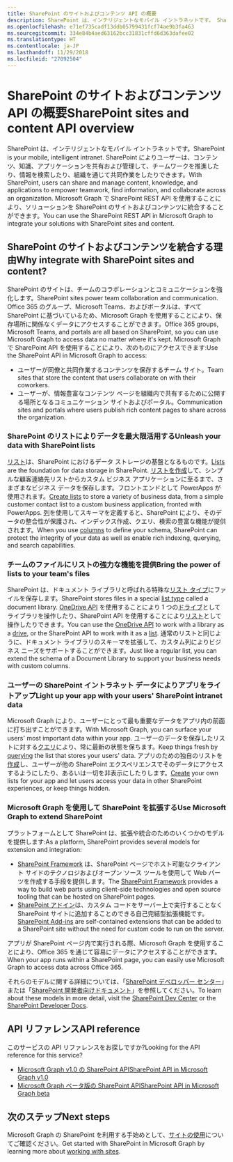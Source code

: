 ```yaml
---
title: SharePoint のサイトおよびコンテンツ API の概要
description: SharePoint は、インテリジェントなモバイル イントラネットです。 SharePoint によりユーザーは、コンテンツ、知識、アプリケーションを共有および管理して、チームワークを推進したり、情報を検索したり、組織を通じて共同作業をしたりできます。 Microsoft Graph で SharePoint REST API を使用することにより、ソリューションを SharePoint のサイトおよびコンテンツに統合することができます。
ms.openlocfilehash: e71ef735cadf13ddb05799431fcf74ae9b3fa463
ms.sourcegitcommit: 334e84b4aed63162bcc31831cffd6d363dafee02
ms.translationtype: HT
ms.contentlocale: ja-JP
ms.lasthandoff: 11/29/2018
ms.locfileid: "27092504"
---
```

# <a name="sharepoint-sites-and-content-api-overview"></a><span data-ttu-id="08dbf-105">SharePoint のサイトおよびコンテンツ API の概要</span><span class="sxs-lookup"><span data-stu-id="08dbf-105">SharePoint sites and content API overview</span></span>

<span data-ttu-id="08dbf-106">SharePoint は、インテリジェントなモバイル イントラネットです。</span><span class="sxs-lookup"><span data-stu-id="08dbf-106">SharePoint is your mobile, intelligent intranet.</span></span> <span data-ttu-id="08dbf-107">SharePoint によりユーザーは、コンテンツ、知識、アプリケーションを共有および管理して、チームワークを推進したり、情報を検索したり、組織を通じて共同作業をしたりできます。</span><span class="sxs-lookup"><span data-stu-id="08dbf-107">With SharePoint, users can share and manage content, knowledge, and applications to empower teamwork, find information, and collaborate across an organization.</span></span> <span data-ttu-id="08dbf-108">Microsoft Graph で SharePoint REST API を使用することにより、ソリューションを SharePoint のサイトおよびコンテンツに統合することができます。</span><span class="sxs-lookup"><span data-stu-id="08dbf-108">You can use the SharePoint REST API in Microsoft Graph to integrate your solutions with SharePoint sites and content.</span></span>

## <a name="why-integrate-with-sharepoint-sites-and-content"></a><span data-ttu-id="08dbf-109">SharePoint のサイトおよびコンテンツを統合する理由</span><span class="sxs-lookup"><span data-stu-id="08dbf-109">Why integrate with SharePoint sites and content?</span></span>

<span data-ttu-id="08dbf-110">SharePoint のサイトは、チームのコラボレーションとコミュニケーションを強化します。</span><span class="sxs-lookup"><span data-stu-id="08dbf-110">SharePoint sites power team collaboration and communication.</span></span> <span data-ttu-id="08dbf-111">Office 365 のグループ、Microsoft Teams、およびポータルは、すべて SharePoint に基づいているため、Microsoft Graph を使用することにより、保存場所に関係なくデータにアクセスすることができます。</span><span class="sxs-lookup"><span data-stu-id="08dbf-111">Office 365 groups, Microsoft Teams, and portals are all based on SharePoint, so you can use Microsoft Graph to access data no matter where it's kept.</span></span> <span data-ttu-id="08dbf-112">Microsoft Graph で SharePoint API を使用することにより、次のものにアクセスできます:</span><span class="sxs-lookup"><span data-stu-id="08dbf-112">Use the SharePoint API in Microsoft Graph to access:</span></span>

- <span data-ttu-id="08dbf-113">ユーザーが同僚と共同作業するコンテンツを保存するチーム サイト。</span><span class="sxs-lookup"><span data-stu-id="08dbf-113">Team sites that store the content that users collaborate on with their coworkers.</span></span>
- <span data-ttu-id="08dbf-114">ユーザーが、情報豊富なコンテンツ ページを組織内で共有するために公開する場所となるコミュニケーション サイトおよびポータル。</span><span class="sxs-lookup"><span data-stu-id="08dbf-114">Communication sites and portals where users publish rich content pages to share across the organization.</span></span>

### <a name="unleash-your-data-with-sharepoint-lists"></a><span data-ttu-id="08dbf-115">SharePoint のリストによりデータを最大限活用する</span><span class="sxs-lookup"><span data-stu-id="08dbf-115">Unleash your data with SharePoint lists</span></span>

<span data-ttu-id="08dbf-116">[リスト][リスト]は、SharePoint におけるデータ ストレージの基盤となるものです。</span><span class="sxs-lookup"><span data-stu-id="08dbf-116">[Lists][list] are the foundation for data storage in SharePoint.</span></span>
<span data-ttu-id="08dbf-117">[リストを作成][作成]して、シンプルな顧客連絡先リストからカスタム ビジネス アプリケーションに至るまで、さまざまなビジネス データを保存します。フロントエンドとして PowerApps が使用されます。</span><span class="sxs-lookup"><span data-stu-id="08dbf-117">[Create lists][create] to store a variety of business data, from a simple customer contact list to a custom business application, fronted with PowerApps.</span></span>
<span data-ttu-id="08dbf-118">[列][]を使用してスキーマを定義すると、SharePoint により、そのデータの整合性が保護され、インデックス作成、クエリ、検索の豊富な機能が提供されます。</span><span class="sxs-lookup"><span data-stu-id="08dbf-118">When you use [columns][] to define your schema, SharePoint can protect the integrity of your data as well as enable  rich indexing, querying, and search capabilities.</span></span>

### <a name="bring-the-power-of-lists-to-your-teams-files"></a><span data-ttu-id="08dbf-119">チームのファイルにリストの強力な機能を提供</span><span class="sxs-lookup"><span data-stu-id="08dbf-119">Bring the power of lists to your team's files</span></span>

<span data-ttu-id="08dbf-120">SharePoint は、ドキュメント ライブラリと呼ばれる特殊な[リスト タイプ][]にファイルを保存します。</span><span class="sxs-lookup"><span data-stu-id="08dbf-120">SharePoint stores files in a special [list type][] called a document library.</span></span>
<span data-ttu-id="08dbf-121">[OneDrive API][] を使用することにより 1 つの[ドライブ][]としてライブラリを操作したり、SharePoint API を使用することにより[リスト][]として操作したりできます。</span><span class="sxs-lookup"><span data-stu-id="08dbf-121">You can use the [OneDrive API][] to work with a library as a [drive][], or the SharePoint API to work with it as a [list][].</span></span>
<span data-ttu-id="08dbf-122">通常のリストと同じように、ドキュメント ライブラリのスキーマを拡張して、カスタム列によりビジネス ニーズをサポートすることができます。</span><span class="sxs-lookup"><span data-stu-id="08dbf-122">Just like a regular list, you can extend the schema of a Document Library to support your business needs with custom columns.</span></span>

### <a name="light-up-your-app-with-your-users-sharepoint-intranet-data"></a><span data-ttu-id="08dbf-123">ユーザーの SharePoint イントラネット データによりアプリをライトアップ</span><span class="sxs-lookup"><span data-stu-id="08dbf-123">Light up your app with your users' SharePoint intranet data</span></span>

<span data-ttu-id="08dbf-124">Microsoft Graph により、ユーザーにとって最も重要なデータをアプリ内の前面に打ち出すことができます。</span><span class="sxs-lookup"><span data-stu-id="08dbf-124">With Microsoft Graph, you can surface your users' most important data within your app.</span></span>
<span data-ttu-id="08dbf-125">ユーザーのデータを保存したリストに対する[クエリ][]により、常に最新の状態を保ちます。</span><span class="sxs-lookup"><span data-stu-id="08dbf-125">Keep things fresh by [querying][] the list that stores your users' data.</span></span>
<span data-ttu-id="08dbf-126">アプリのための独自のリストを[作成][]し、ユーザーが他の SharePoint エクスペリエンスでそのデータにアクセスするようにしたり、あるいは一切を非表示にしたりします。</span><span class="sxs-lookup"><span data-stu-id="08dbf-126">[Create][] your own lists for your app and let users access your data in other SharePoint experiences, or keep things hidden.</span></span>

### <a name="use-microsoft-graph-to-extend-sharepoint"></a><span data-ttu-id="08dbf-127">Microsoft Graph を使用して SharePoint を拡張する</span><span class="sxs-lookup"><span data-stu-id="08dbf-127">Use Microsoft Graph to extend SharePoint</span></span>

<span data-ttu-id="08dbf-128">プラットフォームとして SharePoint は、拡張や統合のためのいくつかのモデルを提供します:</span><span class="sxs-lookup"><span data-stu-id="08dbf-128">As a platform, SharePoint provides several models for extension and integration:</span></span>

- <span data-ttu-id="08dbf-129">[SharePoint Framework][] は、SharePoint ページでホスト可能なクライアント サイドのテクノロジおよびオープン ソース ツールを使用して Web パーツを作成する手段を提供します。</span><span class="sxs-lookup"><span data-stu-id="08dbf-129">The [SharePoint Framework][] provides a way to build web parts using client-side technologies and open source tooling that can be hosted on SharePoint pages.</span></span>
- <span data-ttu-id="08dbf-130">[SharePoint アドイン][]は、カスタム コードをサーバー上で実行することなく SharePoint サイトに追加することのできる自己完結型拡張機能です。</span><span class="sxs-lookup"><span data-stu-id="08dbf-130">[SharePoint Add-ins][] are self-contained extensions that can be added to a SharePoint site without the need for custom code to run on the server.</span></span>

<span data-ttu-id="08dbf-131">アプリが SharePoint ページ内で実行される際、Microsoft Graph を使用することにより、Office 365 を通じて容易にデータにアクセスすることができます。</span><span class="sxs-lookup"><span data-stu-id="08dbf-131">When your app runs within a SharePoint page, you can easily use Microsoft Graph to access data across Office 365.</span></span>

<span data-ttu-id="08dbf-132">それらのモデルに関する詳細については、「[SharePoint デベロッパー センター][]」または「[SharePoint 開発者向けドキュメント][]」を参照してください。</span><span class="sxs-lookup"><span data-stu-id="08dbf-132">To learn about these models in more detail, visit the [SharePoint Dev Center][] or the [SharePoint Developer Docs][].</span></span>

## <a name="api-reference"></a><span data-ttu-id="08dbf-133">API リファレンス</span><span class="sxs-lookup"><span data-stu-id="08dbf-133">API reference</span></span>
<span data-ttu-id="08dbf-134">このサービスの API リファレンスをお探しですか?</span><span class="sxs-lookup"><span data-stu-id="08dbf-134">Looking for the API reference for this service?</span></span>

- [<span data-ttu-id="08dbf-135">Microsoft Graph v1.0 の SharePoint API</span><span class="sxs-lookup"><span data-stu-id="08dbf-135">SharePoint API in Microsoft Graph v1.0</span></span>](/graph/api/resources/sharepoint?view=graph-rest-1.0)
- [<span data-ttu-id="08dbf-136">Microsoft Graph ベータ版の SharePoint API</span><span class="sxs-lookup"><span data-stu-id="08dbf-136">SharePoint API in Microsoft Graph beta</span></span>](/graph/api/resources/sharepoint?view=graph-rest-beta)

## <a name="next-steps"></a><span data-ttu-id="08dbf-137">次のステップ</span><span class="sxs-lookup"><span data-stu-id="08dbf-137">Next steps</span></span>

<span data-ttu-id="08dbf-138">Microsoft Graph の SharePoint を利用する手始めとして、[サイトの使用][SharePoint]についてご確認ください。</span><span class="sxs-lookup"><span data-stu-id="08dbf-138">Get started with SharePoint in Microsoft Graph by learning more about [working with sites][SharePoint].</span></span>

[リスト]: /graph/api/resources/list?view=graph-rest-1.0
[list]: /graph/api/resources/list?view=graph-rest-1.0
[列]: /graph/api/resources/columndefinition?view=graph-rest-1.0
[columns]: /graph/api/resources/columndefinition?view=graph-rest-1.0
[リスト タイプ]: /graph/api/resources/listinfo?view=graph-rest-1.0
[list type]: /graph/api/resources/listinfo?view=graph-rest-1.0
[作成]: /graph/api/list-create?view=graph-rest-1.0
[create]: /graph/api/list-create?view=graph-rest-1.0
[クエリ]: /graph/api/listitem-get?view=graph-rest-1.0
[querying]: /graph/api/listitem-get?view=graph-rest-1.0
[ドライブ]: /graph/api/resources/drive?view=graph-rest-1.0
[drive]: /graph/api/resources/drive?view=graph-rest-1.0
[OneDrive API]: /graph/api/resources/onedrive?view=graph-rest-1.0
[SharePoint Framework]: https://docs.microsoft.com/sharepoint/dev/spfx/sharepoint-framework-overview
[SharePoint アドイン]: https://docs.microsoft.com/sharepoint/dev/sp-add-ins/sharepoint-add-ins
[SharePoint Add-ins]: https://docs.microsoft.com/sharepoint/dev/sp-add-ins/sharepoint-add-ins
[SharePoint デベロッパー センター]: https://developer.microsoft.com/sharepoint
[SharePoint Dev Center]: https://developer.microsoft.com/sharepoint
[SharePoint 開発者向けドキュメント]: https://aka.ms/spdev-docs
[SharePoint Developer Docs]: https://aka.ms/spdev-docs
[SharePoint]: /graph/api/resources/sharepoint?view=graph-rest-1.0
